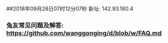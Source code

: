 ##2018年09月28日07时12分07秒 新址: 142.93.180.4
### 兔友常见问题及解答: https://github.com/wanggonging/d/blob/w/FAQ.md
